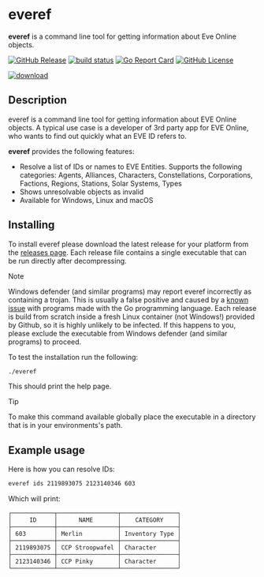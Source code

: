# everef

**everef** is a command line tool for getting information about Eve Online objects.

[![GitHub Release](https://img.shields.io/github/v/release/ErikKalkoken/everef)](https://github.com/ErikKalkoken/everef/everef)
[![build status](https://github.com/ErikKalkoken/everef/actions/workflows/go.yml/badge.svg)](https://github.com/ErikKalkoken/everef/actions/workflows/go.yml)
[![Go Report Card](https://goreportcard.com/badge/github.com/ErikKalkoken/everef)](https://goreportcard.com/report/github.com/ErikKalkoken/everef)
[![GitHub License](https://img.shields.io/github/license/ErikKalkoken/everef)](https://github.com/ErikKalkoken/everef?tab=MIT-1-ov-file#readme)

[![download](https://github.com/user-attachments/assets/c8de336f-8c42-4501-86bb-dbc9c66db1f0)](https://github.com/ErikKalkoken/everef/releases/latest)

## Description

everef is a command line tool for getting information about EVE Online objects. A typical use case is a developer of 3rd party app for EVE Online, who wants to find out quickly what an EVE ID refers to.

**everef** provides the following features:

- Resolve a list of IDs or names to EVE Entities. Supports the following categories: Agents, Alliances, Characters, Constellations, Corporations, Factions, Regions, Stations, Solar Systems, Types
- Shows unresolvable objects as invalid
- Available for Windows, Linux and macOS

## Installing

To install everef please download the latest release for your platform from the [releases page](https://github.com/ErikKalkoken/everef/releases). Each release file contains a single executable that can be run directly after decompressing.

> [!NOTE]
> Windows defender (and similar programs) may report everef incorrectly as containing a trojan. This is usually a false positive and caused by a [known issue](https://github.com/microsoft/go/issues/1255) with programs made with the Go programming language. Each release is build from scratch inside a fresh Linux container (not Windows!) provided by Github, so it is highly unlikely to be infected. If this happens to you, please exclude the executable from Windows defender (and similar programs) to proceed.

To test the installation run the following:

```sh
./everef
```

This should print the help page.

> [!TIP]
> To make this command available globally place the executable in a directory that is in your environments's path.

## Example usage

Here is how you can resolve IDs:

```sh
everef ids 2119893075 2123140346 603
```

Which will print:

```plain
┌────────────┬─────────────────┬────────────────┐
│     ID     │      NAME       │    CATEGORY    │
├────────────┼─────────────────┼────────────────┤
│ 603        │ Merlin          │ Inventory Type │
├────────────┼─────────────────┼────────────────┤
│ 2119893075 │ CCP Stroopwafel │ Character      │
├────────────┼─────────────────┼────────────────┤
│ 2123140346 │ CCP Pinky       │ Character      │
└────────────┴─────────────────┴────────────────┘
```
